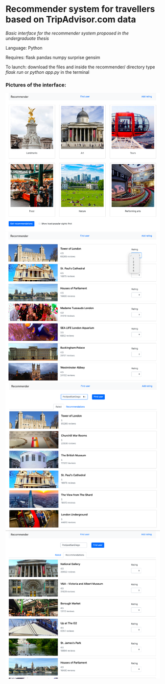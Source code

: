 # Recommender system for travellers based on TripAdvisor.com data
*Basic interface for the recommender system proposed in the undergraduate thesis*

Language: 
Python

Requires:
flask
pandas
numpy
surprise
gensim

To launch:
download the files and inside the recommender/ directory
type *flask run* or *python app.py* in the terminal

### Pictures of the interface:
![](interface/1.png)
![](interface/2.png)
![](interface/3.png)
![](interface/4.png)
